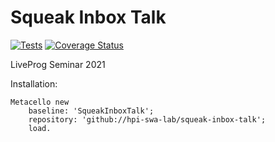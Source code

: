 # Squeak Inbox Talk

[![Tests](https://github.com/hpi-swa-lab/squeak-inbox-talk/actions/workflows/tests.yml/badge.svg)](https://github.com/hpi-swa-lab/squeak-inbox-talk/actions)
[![Coverage Status](https://coveralls.io/repos/github/hpi-swa-lab/squeak-inbox-talk/badge.svg?branch=main)](https://coveralls.io/github/hpi-swa-lab/squeak-inbox-talk)

LiveProg Seminar 2021

Installation:

```smalltalk
Metacello new
    baseline: 'SqueakInboxTalk';
    repository: 'github://hpi-swa-lab/squeak-inbox-talk';
    load.
```
